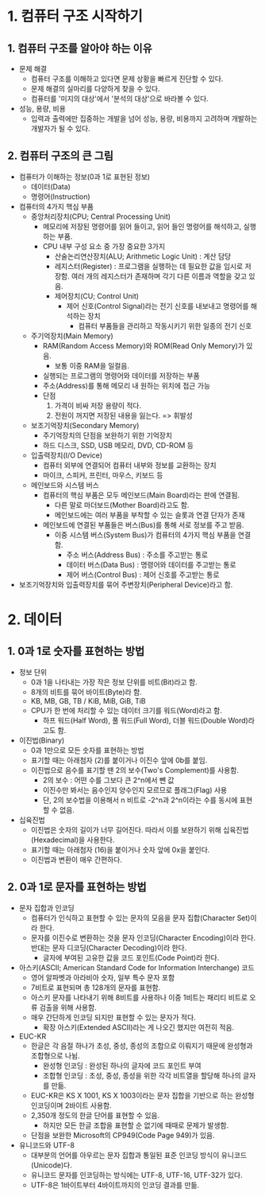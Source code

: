 # 1. 컴퓨터 구조 시작하기
## 1. 컴퓨터 구조를 알아야 하는 이유
- 문제 해결
    - 컴퓨터 구조를 이해하고 있다면 문제 상황을 빠르게 진단할 수 있다.
    - 문제 해결의 실마리를 다양하게 찾을 수 있다.
    - 컴퓨터를 '미지의 대상'에서 '분석의 대상'으로 바라볼 수 있다.
- 성능, 용량, 비용
    - 입력과 출력에만 집중하는 개발을 넘어 성능, 용량, 비용까지 고려하며 개발하는 개발자가 될 수 있다.

## 2. 컴퓨터 구조의 큰 그림
- 컴퓨터가 이해하는 정보(0과 1로 표현된 정보)
    - 데이터(Data)
    - 명령어(Instruction)
- 컴퓨터의 4가지 핵심 부품
    - 중앙처리장치(CPU; Central Processing Unit)
        - 메모리에 저장된 명령어를 읽어 들이고, 읽어 들인 명령어를 해석하고, 실행하는 부품.
        - CPU 내부 구성 요소 중 가장 중요한 3가지
            - 산술논리연산장치(ALU; Arithmetic Logic Unit) : 계산 담당
            - 레지스터(Register) : 프로그램을 실행하는 데 필요한 값을 임시로 저장함. 여러 개의 레지스터가 존재하며 각기 다른 이름과 역할을 갖고 있음.
            - 제어장치(CU; Control Unit)
                - 제어 신호(Control Signal)라는 전기 신호를 내보내고 명령어를 해석하는 장치
                    - 컴퓨터 부품들을 관리하고 작동시키기 위한 일종의 전기 신호
    - 주기억장치(Main Memory)
        - RAM(Random Access Memory)와 ROM(Read Only Memory)가 있음.
            - 보통 이중 RAM을 일컬음.
        - 실행되는 프로그램의 명령어와 데이터를 저장하는 부품
        - 주소(Address)를 통해 메모리 내 원하는 위치에 접근 가능
        - 단점
            1. 가격이 비싸 저장 용량이 적다.
            2. 전원이 꺼지면 저장된 내용을 잃는다. => 휘발성
    - 보조기억장치(Secondary Memory)
        - 주기억장치의 단점을 보완하기 위한 기억장치
        - 하드 디스크, SSD, USB 메모리, DVD, CD-ROM 등
    - 입출력장치(I/O Device)
        - 컴퓨터 외부에 연결되어 컴퓨터 내부와 정보를 교환하는 장치
        - 마이크, 스피커, 프린터, 마우스, 키보드 등
    - 메인보드와 시스템 버스
        - 컴퓨터의 핵심 부품은 모두 메인보드(Main Board)라는 판에 연결됨.
            - 다른 말로 마더보드(Mother Board)라고도 함.
            - 메인보드에는 여러 부품을 부착할 수 있는 슬롯과 연결 단자가 존재
        - 메인보드에 연결된 부품들은 버스(Bus)를 통해 서로 정보를 주고 받음.
            - 이중 시스템 버스(System Bus)가 컴퓨터의 4가지 핵심 부품을 연결함.
                - 주소 버스(Address Bus) : 주소를 주고받는 통로
                - 데이터 버스(Data Bus) : 명령어와 데이터를 주고받는 통로
                - 제어 버스(Control Bus) : 제어 신호를 주고받는 통로
- 보조기억장치와 입출력장치를 묶어 주변장치(Peripheral Device)라고 함.

# 2. 데이터
## 1. 0과 1로 숫자를 표현하는 방법
- 정보 단위
    - 0과 1을 나타내는 가장 작은 정보 단위를 비트(Bit)라고 함.
    - 8개의 비트를 묶어 바이트(Byte)라 함.
    - KB, MB, GB, TB / KiB, MiB, GiB, TiB
    - CPU가 한 번에 처리할 수 있는 데이터 크기를 워드(Word)라고 함.
        - 하프 워드(Half Word), 풀 워드(Full Word), 더블 워드(Double Word)라고도 함.
- 이진법(Binary)
    - 0과 1만으로 모든 숫자를 표현하는 방법
    - 표기할 때는 아래첨자 (2)를 붙이거나 이진수 앞에 0b를 붙임.
    - 이진법으로 음수를 표기할 땐 2의 보수(Two's Complement)를 사용함.
        - 2의 보수 : 어떤 수를 그보다 큰 2^n에서 뺀 값
        - 이진수만 봐서는 음수인지 양수인지 모르므로 플래그(Flag) 사용
        - 단, 2의 보수법을 이용해서 n 비트로 -2^n과 2^n이라는 수를 동시에 표현할 수 없음.
- 십육진법
    - 이진법은 숫자의 길이가 너무 길어진다. 따라서 이를 보완하기 위해 십육진법(Hexadecimal)을 사용한다.
    - 표기할 때는 아래첨자 (16)을 붙이거나 숫자 앞에 0x을 붙인다.
    - 이진법과 변환이 매우 간편하다.

## 2. 0과 1로 문자를 표현하는 방법
- 문자 집합과 인코딩
    - 컴퓨터가 인식하고 표현할 수 있는 문자의 모음을 문자 집합(Character Set)이라 한다.
    - 문자를 이진수로 변환하는 것을 문자 인코딩(Character Encoding)이라 한다. 반대는 문자 디코딩(Character Decoding)이라 한다.
        - 글자에 부여된 고유한 값을 코드 포인트(Code Point)라 한다.
- 아스키(ASCII; American Standard Code for Information Interchange) 코드
    - 영어 알파벳과 아라비아 숫자, 일부 특수 문자 포함
    - 7비트로 표현되며 총 128개의 문자를 표현함.
    - 아스키 문자를 나타내기 위해 8비트를 사용하나 이중 1비트는 패리티 비트로 오류 검출을 위해 사용함.
    - 매우 간단하게 인코딩 되지만 표현할 수 있는 문자가 적다.
        - 확장 아스키(Extended ASCII)라는 게 나오긴 했지만 여전히 적음.
- EUC-KR
    - 한글은 각 음절 하나가 초성, 중성, 종성의 조합으로 이뤄지기 때문에 완성형과 조합형으로 나뉨.
        - 완성형 인코딩 : 완성된 하나의 글자에 코드 포인트 부여
        - 조합형 인코딩 : 초성, 중성, 종성을 위한 각각 비트열을 할당해 하나의 글자를 만듦.
    - EUC-KR은 KS X 1001, KS X 1003이라는 문자 집합을 기반으로 하는 완성형 인코딩이며 2바이트 사용함.
    - 2,350개 정도의 한글 단어를 표현할 수 있음.
        - 하지만 모든 한글 조합을 표현할 순 없기에 때때로 문제가 발생함.
    - 단점을 보완한 Microsoft의 CP949(Code Page 949)가 있음.
- 유니코드와 UTF-8
    - 대부분의 언어를 아우르는 문자 집합과 통일된 표준 인코딩 방식이 유니코드(Unicode)다.
    - 유니코드 문자를 인코딩하는 방식에는 UTF-8, UTF-16, UTF-32가 있다.
    - UTF-8은 1바이트부터 4바이트까지의 인코딩 결과를 만듦.